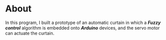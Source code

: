 # About

In this program, I built a prototype of an automatic curtain in which a ***Fuzzy control*** algorithm is embedded onto ***Arduino*** devices, and the servo motor can actuate the curtain.
